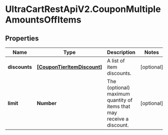 # UltraCartRestApiV2.CouponMultipleAmountsOffItems

## Properties
Name | Type | Description | Notes
------------ | ------------- | ------------- | -------------
**discounts** | [**[CouponTierItemDiscount]**](CouponTierItemDiscount.md) | A list of item discounts. | [optional] 
**limit** | **Number** | The (optional) maximum quantity of items that may receive a discount. | [optional] 


